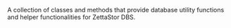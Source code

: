 A collection of classes and methods that provide database utility functions and helper functionalities for ZettaStor DBS.